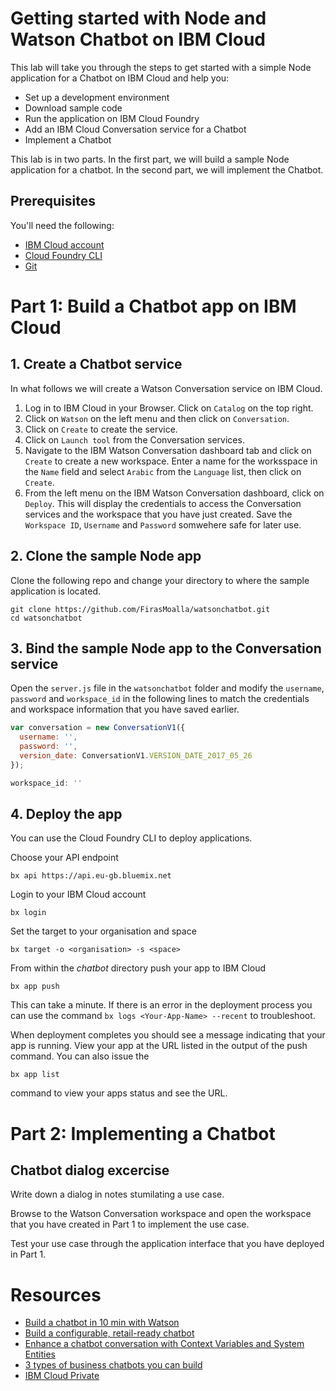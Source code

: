 # Getting started with Node and Watson Chatbot on IBM Cloud

This lab will take you through the steps to get started with a simple Node application for a Chatbot on IBM Cloud and help you:
- Set up a development environment
- Download sample code
- Run the application on IBM Cloud Foundry
- Add an IBM Cloud Conversation service for a Chatbot
- Implement a Chatbot

This lab is in two parts. In the first part, we will build a sample Node application for a chatbot. In the second part, we will implement the Chatbot.

## Prerequisites

You'll need the following:
* [IBM Cloud account](https://console.ng.bluemix.net/registration/)
* [Cloud Foundry CLI](https://github.com/cloudfoundry/cli#downloads)
* [Git](https://git-scm.com/downloads)

# Part 1: Build a Chatbot app on IBM Cloud

## 1. Create a Chatbot service

In what follows we will create a Watson Conversation service on IBM Cloud.

1. Log in to IBM Cloud in your Browser. Click on `Catalog` on the top right.
2. Click on `Watson` on the left menu and then click on `Conversation`.
3. Click on `Create` to create the service.
4. Click on `Launch tool` from the Conversation services.
5. Navigate to the IBM Watson Conversation dashboard tab and click on `Create` to create a new workspace. Enter a name for the worksspace in the `Name` field and select `Arabic` from the `Language` list, then click on `Create`.
6. From the left menu on the IBM Watson Conversation dashboard, click on `Deploy`. This will display the credentials to access the Conversation services and the workspace that you have just created. Save the `Workspace ID`, `Username` and `Password` somwehere safe for later use.

## 2. Clone the sample Node app

Clone the following repo and change your directory to where the sample application is located.
  ```
git clone https://github.com/FirasMoalla/watsonchatbot.git
cd watsonchatbot
  ```

## 3. Bind the sample Node app to the Conversation service

Open the `server.js` file in the `watsonchatbot` folder and modify the `username`, `password` and `workspace_id` in the following lines to match the credentials and workspace information that you have saved earlier.

```javascript
var conversation = new ConversationV1({
  username: '',
  password: '',
  version_date: ConversationV1.VERSION_DATE_2017_05_26
});
```

```javascript
workspace_id: ''
```

## 4. Deploy the app

You can use the Cloud Foundry CLI to deploy applications.

Choose your API endpoint
   ```
bx api https://api.eu-gb.bluemix.net
   ```

Login to your IBM Cloud account

   ```
bx login
   ```

Set the target to your organisation and space

   ```
bx target -o <organisation> -s <space>
   ```

From within the *chatbot* directory push your app to IBM Cloud
   ```
bx app push
   ```

This can take a minute. If there is an error in the deployment process you can use the command `bx logs <Your-App-Name> --recent` to troubleshoot.

When deployment completes you should see a message indicating that your app is running. View your app at the URL listed in the output of the push command. You can also issue the
  ```
bx app list
  ```
command to view your apps status and see the URL.

# Part 2: Implementing a Chatbot

## Chatbot dialog excercise

Write down a dialog in notes stumilating a use case.

Browse to the Watson Conversation workspace and open the workspace that you have created in Part 1 to implement the use case.

Test your use case through the application interface that you have deployed in Part 1.

# Resources

* [Build a chatbot in 10 min with Watson](https://www.ibm.com/blogs/watson/2016/12/build-chat-bot/)
* [Build a configurable, retail-ready chatbot](https://developer.ibm.com/code/patterns/create-cognitive-retail-chatbot/)
* [Enhance a chatbot conversation with Context Variables and System Entities](https://www.ibm.com/blogs/bluemix/2017/11/enhance-chatbot-conversation-context-variables-system-entities/)
* [3 types of business chatbots you can build](https://www.ibm.com/blogs/watson/2017/12/3-types-of-business-chatbots-you-can-build/)
* [IBM Cloud Private](https://www.ibm.com/cloud-computing/products/ibm-cloud-private/) 
